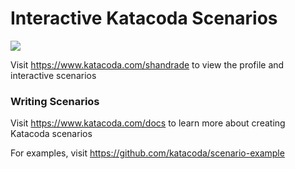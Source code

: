 # Interactive Katacoda Scenarios

[![](http://shields.katacoda.com/katacoda/shandrade/count.svg)](https://www.katacoda.com/shandrade "Get your profile on Katacoda.com")

Visit https://www.katacoda.com/shandrade to view the profile and interactive scenarios

### Writing Scenarios
Visit https://www.katacoda.com/docs to learn more about creating Katacoda scenarios

For examples, visit https://github.com/katacoda/scenario-example
